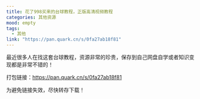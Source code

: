 ```yaml
---
title: 花了998买来的台球教程，正版高清视频教程
categories: 其他资源
mood: empty
tags:
  - 其他
link: "https://pan.quark.cn/s/0fa27ab18f81"
---
```





最近很多人在找这套台球教程，资源非常的珍贵，保存到自己网盘自学或者知识变现都是非常不错的！





打包链接：https://pan.quark.cn/s/0fa27ab18f81




为避免链接失效，尽快转存下载！


